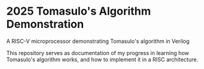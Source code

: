 # 2025 Tomasulo's Algorithm Demonstration

A RISC-V microprocessor demonstrating Tomasulo's algorithm in Verilog

This repository serves as documentation of my progress in learning how Tomasulo's algorithm works, and how to implement it in a RISC architecture.
